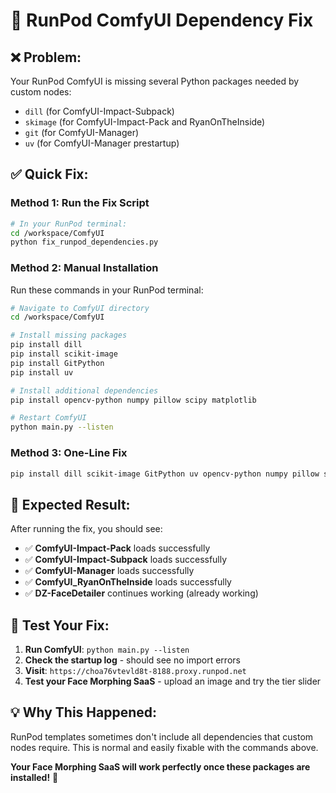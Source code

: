 # 🔧 RunPod ComfyUI Dependency Fix

## ❌ Problem:
Your RunPod ComfyUI is missing several Python packages needed by custom nodes:
- `dill` (for ComfyUI-Impact-Subpack)
- `skimage` (for ComfyUI-Impact-Pack and RyanOnTheInside)
- `git` (for ComfyUI-Manager)
- `uv` (for ComfyUI-Manager prestartup)

## ✅ Quick Fix:

### **Method 1: Run the Fix Script**
```bash
# In your RunPod terminal:
cd /workspace/ComfyUI
python fix_runpod_dependencies.py
```

### **Method 2: Manual Installation**
Run these commands in your RunPod terminal:

```bash
# Navigate to ComfyUI directory
cd /workspace/ComfyUI

# Install missing packages
pip install dill
pip install scikit-image
pip install GitPython
pip install uv

# Install additional dependencies
pip install opencv-python numpy pillow scipy matplotlib

# Restart ComfyUI
python main.py --listen
```

### **Method 3: One-Line Fix**
```bash
pip install dill scikit-image GitPython uv opencv-python numpy pillow scipy matplotlib && python main.py --listen
```

## 🎯 Expected Result:
After running the fix, you should see:
- ✅ **ComfyUI-Impact-Pack** loads successfully
- ✅ **ComfyUI-Impact-Subpack** loads successfully  
- ✅ **ComfyUI-Manager** loads successfully
- ✅ **ComfyUI_RyanOnTheInside** loads successfully
- ✅ **DZ-FaceDetailer** continues working (already working)

## 🚀 Test Your Fix:
1. **Run ComfyUI**: `python main.py --listen`
2. **Check the startup log** - should see no import errors
3. **Visit**: `https://choa76vtevld8t-8188.proxy.runpod.net`
4. **Test your Face Morphing SaaS** - upload an image and try the tier slider

## 💡 Why This Happened:
RunPod templates sometimes don't include all dependencies that custom nodes require. This is normal and easily fixable with the commands above.

**Your Face Morphing SaaS will work perfectly once these packages are installed!** 🎊